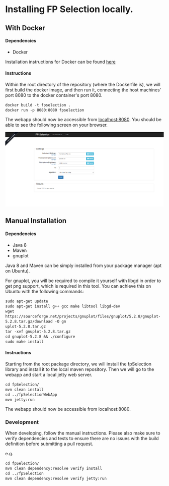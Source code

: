 # Installing FP Selection locally.

## With Docker

#### Dependencies

* Docker 

Installation instructions for Docker can be found [here](https://docs.docker.com/engine/install/)

#### Instructions

Within the root directory of the repository (where the Dockerfile is), we will first build the docker image, and then run it, connecting the host machines' port 8080 to the docker container's port 8080.

```
docker build -t fpselection .
docker run -p 8080:8080 fpselection
```

The webapp should now be accessible from [localhost:8080](localhost:8080). You should be able to see the following screen on your browser. 

<img src="resources/images/mainPage.png">


## Manual Installation

#### Dependencies
* Java 8
* Maven
* gnuplot

Java 8 and Maven can be simply installed from your package manager (apt on Ubuntu).

For gnuplot, you will be required to compile it yourself with libgd in order to get png support, which is required in this tool. You can achieve this on Ubuntu with the following commands:

```
sudo apt-get update
sudo apt-get install g++ gcc make libtool libgd-dev
wget https://sourceforge.net/projects/gnuplot/files/gnuplot/5.2.8/gnuplot-5.2.8.tar.gz/download -O gn
uplot-5.2.8.tar.gz
tar -xvf gnuplot-5.2.8.tar.gz
cd gnuplot-5.2.8 && ./configure
sudo make install
```

#### Instructions

Starting from the root package directory, we will install the fpSelection library and install it to the local maven repository. Then we will go to the webapp and start a local jetty web server.
```
cd fpSelection/
mvn clean install
cd ../fpSelectionWebApp
mvn jetty:run
```

The webapp should now be accessible from localhost:8080.


### Development

When developing, follow the manual instructions. Please also make sure to verify dependencies and tests to ensure there are no issues with the build definition before submitting a pull request.

e.g.
```
cd fpSelection/
mvn clean dependency:resolve verify install
cd ../fpSelection
mvn clean dependency:resolve verify jetty:run
```
